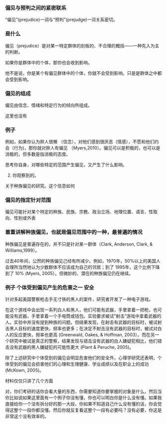 ### 偏见与预判之间的紧密联系

“偏见”(prejudice)一词与“预判”(prejudge)一词关系密切。



### 是什么

偏见（prejudice）是对某一特定群体的刻板的、不合理的概括——一种先入为主的判断。

如果你是群体中的个体，那你也会收到影响。

他不是说，你是某个有偏见群体中的个体，你就不会受到影响。只是是群体之中都会受到影响。

### 偏见的组成

偏见由信念、情绪和特定行为的倾向所组成。

这里也没有

### 例子

例如，如果你认为胖人很懒 （信念），对他们感到很厌恶（情感），不愿和他们约会（行为)，那你就对胖人有偏见 （Myers,2010）。偏见可以是积极的，也可以是消极的，但多数是指消极的态度。



思考你自身，对哪些特定的范围产生偏见，又产生了什么影响。

2. 你观察到的。



关于种族偏见的研究。这个信息如何

### 偏见的指定针对范围

偏见可能针对某个特定的种族、民族、宗教、政治立场、地理位置、语言、性取向、性别或外表

### 着重讲解种族偏见，也就是偏见范围中的一种，最普遍的情况

种族偏见是普遍存在的，并不只是针对某一群体（Clark, Anderson, Clark, & Williams,1999）。

过去40年间，公然的种族偏见己经有所减少。例如，1970年，50%以上的美国人会理所当然地认为少数群体不应该成为自己的邻居；到了 1995年，这个比例下降到了 10% (Myers, 2005）。但微妙的、潜在的种族偏见仍在继续。

### 例子 个体受到偏见产生的危害之一 安全

针对多起美国警察枪击手无寸铁的黑人的案件，研究者开发了一种电子游戏。

在这个游戏中会出现一系列白人和黑人，他们可能有武器，手里拿着一把枪，也可能没有武器，手里拿着一个手电筒或钱包。实验要求被试“射击”游戏中拿着武器的人。实验中并没有提到种族的问题。但结果发现，在射击有武器的目标时，被试射击黑人目标的速度更快，频率也更多；在决定不射击没有武器的目标时，被试对白人的反应更快，频率也更高 (Greenwald, Oakes, & Hoffman, 2003）。而在另一个研究中被试是真正的警察，结果发现与错击没有武器的白人嫌疑犯相比，他们错击没有武器的黑人嫌疑犯的可能性更大 (Plant & Peruche, 2005)。

除了上述研究中个体受到的偏见会明显危害他们的安全外，心理学研究还表明，个体受到的偏见会损害他们的心理和生理健康、学业成绩以及在职业上的成功 (McKown, 2005)。







材料仅仅只讲了几个方面





对，你们考研的话你会看大量的东西，你需要知道你要掌握的对象是什么。然后当你比如说如果这里面有一个例子你没有懂，你也可以明白你是什么没有懂。如果我直接给你一个没有拆分好的那一大段，你如果不知道自己什么没有懂的话，你会觉得这整个一段你都没懂。然后你就反复看这整个一段有必要吗？没有必要，你这是非常这个没有效率的。